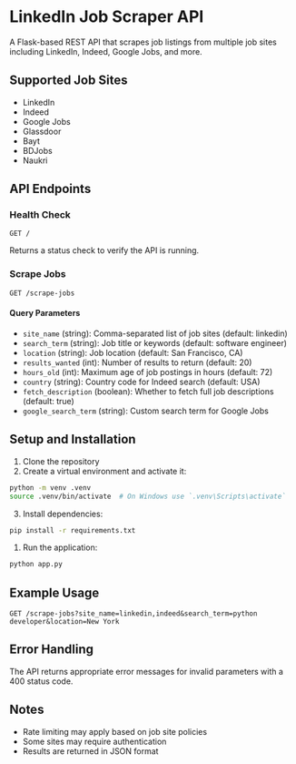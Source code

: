 # LinkedIn Job Scraper API

A Flask-based REST API that scrapes job listings from multiple job sites including LinkedIn, Indeed, Google Jobs, and more.

## Supported Job Sites
- LinkedIn
- Indeed
- Google Jobs
- Glassdoor
- Bayt
- BDJobs
- Naukri

## API Endpoints

### Health Check
```
GET /
```
Returns a status check to verify the API is running.

### Scrape Jobs
```
GET /scrape-jobs
```

#### Query Parameters
- `site_name` (string): Comma-separated list of job sites (default: linkedin)
- `search_term` (string): Job title or keywords (default: software engineer)
- `location` (string): Job location (default: San Francisco, CA)
- `results_wanted` (int): Number of results to return (default: 20)
- `hours_old` (int): Maximum age of job postings in hours (default: 72)
- `country` (string): Country code for Indeed search (default: USA)
- `fetch_description` (boolean): Whether to fetch full job descriptions (default: true)
- `google_search_term` (string): Custom search term for Google Jobs

## Setup and Installation

1. Clone the repository
2. Create a virtual environment and activate it:
```bash
python -m venv .venv
source .venv/bin/activate  # On Windows use `.venv\Scripts\activate`
```

3. Install dependencies:
```bash
pip install -r requirements.txt
```
1. Run the application:
```bash
python app.py
```

## Example Usage
```
GET /scrape-jobs?site_name=linkedin,indeed&search_term=python developer&location=New York
```

## Error Handling
The API returns appropriate error messages for invalid parameters with a 400 status code.

## Notes
- Rate limiting may apply based on job site policies
- Some sites may require authentication
- Results are returned in JSON format